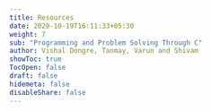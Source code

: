 ```yaml
---
title: Resources
date: 2020-10-19T16:11:33+05:30
weight: 7
sub: "Programming and Problem Solving Through C"
author: Vishal Dongre, Tanmay, Varun and Shivam
showToc: true
TocOpen: false
draft: false
hidemeta: false
disableShare: false
---
```

